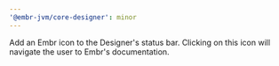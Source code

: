 ```yaml
---
'@embr-jvm/core-designer': minor
---
```


Add an Embr icon to the Designer's status bar. Clicking on this icon will navigate the user to Embr's documentation.
